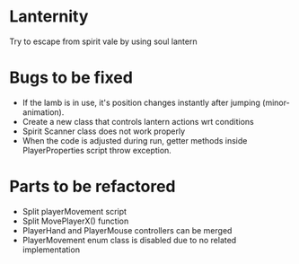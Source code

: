 # Lanternity
Try to escape from spirit vale by using soul lantern

# Bugs to be fixed
- If the lamb is in use, it's position changes instantly after jumping (minor-animation).
- Create a new class that controls lantern actions wrt conditions
- Spirit Scanner class does not work properly
- When the code is adjusted during run, getter methods inside PlayerProperties script throw exception.

# Parts to be refactored
- Split playerMovement script 
- Split MovePlayerX() function
- PlayerHand and PlayerMouse controllers can be merged
- PlayerMovement enum class is disabled due to no related implementation